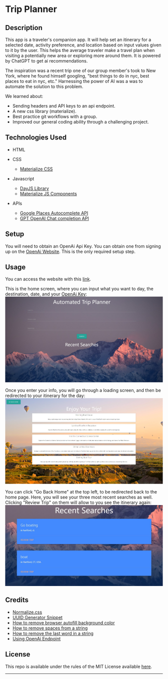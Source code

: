 # Trip Planner

## Description

This app is a traveler's companion app. It will help set an itinerary for a selected date, activity preference, and location based on input values given to it by the user. This helps the average traveler make a travel plan when visiting a potentially new area or exploring more around them. It is powered by ChatGPT to get ai recommendations.

The inspiration was a recent trip one of our group member's took to New York, where he found himself googling, "best things to do in nyc, best places to eat in nyc, etc." Harnessing the power of AI was a was to automate the solution to this problem.

We learned about:

- Sending headers and API keys to an api endpoint.
- A new css library (materialize).
- Best practice git workflows with a group.
- Improved our general coding ability through a challenging project.

## Technologies Used

- HTML

- CSS

  - [Materialize CSS](https://materializecss.com/)

- Javascript

  - [DayJS Library](https://day.js.org/en/)
  - [Materialize JS Components](https://materializecss.com/modals.html)

- APIs

  - [Google Places Autocomplete API](https://developers.google.com/maps/documentation/places/web-service/autocomplete)
  - [GPT OpenAI Chat completion API](https://platform.openai.com/docs/guides/gpt)

## Setup

You will need to obtain an OpenAi Api Key. You can obtain one from signing up on the [OpenAi Website](https://openai.com/blog/openai-api). This is the only required setup step.

## Usage

You can access the website with this [link](https://dakotablanchard.github.io/trip-planner/).

This is the home screen, where you can input what you want to day, the destination, date, and your [OpenAi Key](https://openai.com/blog/openai-api):
![Home Screen](./assets/imgs/home-screen.jpg)

Once you enter your info, you will go through a loading screen, and then be redirected to your itinerary for the day:
![Results Screen](./assets/imgs/results-screen.jpg)

You can click "Go Back Home" at the top left, to be redirected back to the home page. Here, you will see your three most recent searches as well. Clicking "Review Trip" on them will allow to you see the itinerary again:
![Review Trip Section](./assets/imgs/recent-searches.jpg)

## Credits

- [Normalize.css](https://necolas.github.io/normalize.css/)
- [UUID Generator Snippet](https://www.w3resource.com/javascript-exercises/javascript-math-exercise-23.php)
- [How to remove browser autofill background color](https://stackoverflow.com/questions/2781549/removing-input-background-colour-for-chrome-autocomplete)
- [How to remove spaces from a string](https://stackoverflow.com/questions/5963182/how-to-remove-spaces-from-a-string-using-javascript)
- [How to remove the last word in a string](<https://stackoverflow.com/questions/9323182/how-to-remove-the-last-word-in-a-string-using-javascript#:~:text=Use%3A,substring(0%2C%20lastIndex)%3B>)
- [Using OpenAi Endpoint](https://platform.openai.com/docs/api-reference/chat/create)

## License

This repo is available under the rules of the MIT License available [here](./LICENSE).

---
